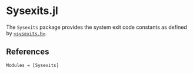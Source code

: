 # Sysexits.jl

The `Sysexits` package provides the system exit code constants as defined by
[`<sysexits.h>`](https://man.openbsd.org/sysexits).

## References

```@autodocs
Modules = [Sysexits]
```
